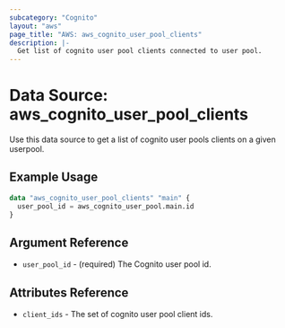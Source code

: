 ```yaml
---
subcategory: "Cognito"
layout: "aws"
page_title: "AWS: aws_cognito_user_pool_clients"
description: |-
  Get list of cognito user pool clients connected to user pool.
---
```


# Data Source: aws_cognito_user_pool_clients

Use this data source to get a list of cognito user pools clients on a given userpool.

## Example Usage

```terraform
data "aws_cognito_user_pool_clients" "main" {
  user_pool_id = aws_cognito_user_pool.main.id
}
```

## Argument Reference

* `user_pool_id` - (required) The Cognito user pool id.


## Attributes Reference

* `client_ids` - The set of cognito user pool client ids.
